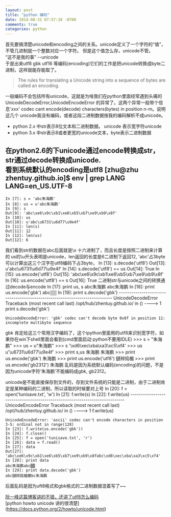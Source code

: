 ```yaml
---
layout: post
title: "python 编码"
date: 2014-08-31 07:57:18 -0700
comments: true
categories: python
---
```

首先要搞清楚unicode和encoding之间的关系。unicode定义了一个字符的“值”，不管几进制就一个整数对应一个字符。
但是这个值怎么存，unicode不管。  
“这不是我的事” --unicode  
于是出来utf8 gbk utf16 等编码(encoding)它们的工作是把unicode转换成byte二进制，这样就能存能取了。

> The rules for translating a Unicode string into a sequence of bytes are called an encoding.

一般编码不会包括所有unicode，这就是为啥我们在python里面经常遇到头痛的UnicodeDecodeError,UnicodeEncodeError
的异常了。这两个异常一般带个信息'xxx' codec cant encode(decode) characters(bytes) in position n-m。说明这几个
unicode我没有编码，或者这段二进制数据按我的编码解析不成unicode。

* python 2.x 中str表示8位文本和二进制数据。 unicode 表示宽字符unicode
* python 3.x 中str表示8或者更宽的unicode文本，byte表示二进制数据

在python2.6的下unicode通过encode转换成str，str通过decode转换成unicode.  
看到系统默认的encoding是utf8
    [zhu@zhu zhentuy.github.io]$ env | grep LANG
    LANG=en_US.UTF-8
-----

    In [7]: s = 'abc朱海鹏' 
    In [8]: us = u'abc朱海鹏'
    In [9]: s
    Out[9]: 'abc\xe6\x9c\xb1\xe6\xb5\xb7\xe9\xb9\x8f'
    In [10]: us
    Out[10]: u'abc\u6731\u6d77\u9e4f'
    In [11]: len(s)
    Out[11]: 12
    In [12]: len(us)
    Out[12]: 6
我们看到str的数据在abc后面就是\x 十六进制了，而且长度是按照二进制来计算的
us的\u开头表明是unicode，len返回的长度是6二进制下返回12, 'abc'占3byte 
可以计算出这三个汉字在utf8编码下占3byte，
    In [13]: s.decode('utf8')
    Out[13]: u'abc\u6731\u6d77\u9e4f'
    In [14]: s.decode('utf8') == us
    Out[14]: True
    In [15]: us.encode('utf8')
    Out[15]: 'abc\xe6\x9c\xb1\xe6\xb5\xb7\xe9\xb9\x8f'
    In [16]: us.encode('utf8') == s
    Out[16]: True
二进制str与unicode之间的转换通过decode与encode
    In [17]: print us, s
    abc朱海鹏 abc朱海鹏
    In [18]: print us.encode('gbk')
    abc▒▒
    In [19]: print s.decode('gbk')
    ---------------------------------------------------------------------------
    UnicodeDecodeError                        Traceback (most recent call last)
    /opt/hub/zhentuy.github.io/<ipython-input-19-a2cf99eaf4f2> in <module>()
    ----> 1 print s.decode('gbk')

    UnicodeDecodeError: 'gbk' codec can't decode byte 0x8f in position 11: incomplete multibyte sequence
gbk 肯定给这三个常用汉字编码了，这个ipython里面用的utf8来识别宽字符，如果你在win下shell里面会看到(cmd里面启动
python不要用IDLE)
    >>> s = "朱海鹏"
    >>> us = u"朱海鹏"
    >>> s
    '\xd6\xec\xba\xa3\xc5\xf4'
    >>> us
    u'\u6731\u6d77\u9e4f'
    >>> print s,us
    朱海鹏 朱海鹏
    >>> print us.encode('gbk')
    朱海鹏
    >>> print us.encode('utf8')
    鏈辨捣楣
    >>> print us.encode('gb2312')
    朱海鹏
乱码是因为系统默认编码(encoding)的问题，不是因为unicode字符‘朱海鹏’不能编码成gbk, gb2312。

unicode是不能直接保存到文件的，存到文件系统的只能是二进制，由于二进制肯定是某种编码的二进制，所以读取的时候要对上号
    In [20]: f = open('tunisave.txt', 'w')
    In [21]: f.write(s)
    In [22]: f.write(us)
    ---------------------------------------------------------------------------
    UnicodeEncodeError                        Traceback (most recent call last)
    /opt/hub/zhentuy.github.io/<ipython-input-22-a2427ff060ce> in <module>()
    ----> 1 f.write(us)

    UnicodeEncodeError: 'ascii' codec can't encode characters in position 3-5: ordinal not in range(128)
    In [23]: f.write(us.encode('gbk'))
    In [24]: f.close()
    In [25]: f = open('tunisave.txt', 'r')
    In [26]: data = f.read()
    In [27]: data
    Out[27]: 'abc\xe6\x9c\xb1\xe6\xb5\xb7\xe9\xb9\x8fabc\xd6\xec\xba\xa3\xc5\xf4'
    In [28]: print data
    abc朱海鹏abc▒▒
    In [29]: print data.decode('gbk')
    abc鏈辨捣楣廰bc朱海鹏
后面乱码是因为uft8格式和gbk格式的二进制数据混着写了~~

[阮一峰这篇博客讲的不错，还讲了utf8怎么编码](http://www.ruanyifeng.com/blog/2007/10/ascii_unicode_and_utf-8.html)  
[python howto unicode 讲的很清楚] (https://docs.python.org/2/howto/unicode.html)
